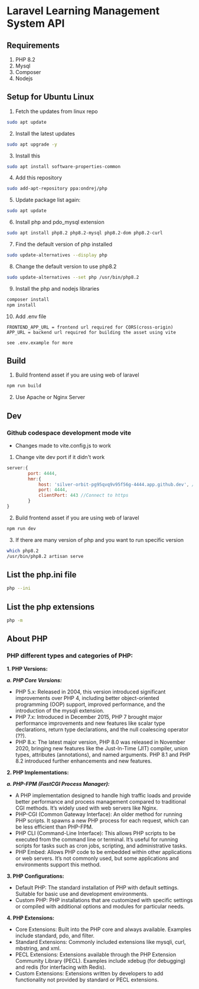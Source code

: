 # Laravel Learning Management System API

## Requirements
1. PHP 8.2
2. Mysql
3. Composer
4. Nodejs

## Setup for Ubuntu Linux

1. Fetch the updates from linux repo
```sh
sudo apt update
```
2. Install the latest updates
```sh
sudo apt upgrade -y
```
3. Install this 
```sh
sudo apt install software-properties-common
```
4. Add this repository
```sh
sudo add-apt-repository ppa:ondrej/php
```
5. Update package list again:
```sh
sudo apt update
```
6. Install php and pdo_mysql extension
```sh
sudo apt install php8.2 php8.2-mysql php8.2-dom php8.2-curl
```
7. Find the default version of php installed
```sh
sudo update-alternatives --display php
```
8. Change the default version to use php8.2
```sh
sudo update-alternatives --set php /usr/bin/php8.2
```
9. Install the php and nodejs libraries
```sh
composer install
npm install
```
10. Add .env file
```
FRONTEND_APP_URL = frontend url required for CORS(cross-origin)
APP_URL = backend url required for building the asset using vite

see .env.example for more
```

## Build

1. Build frontend asset if you are using web of laravel
```sh
npm run build
```
2. Use Apache or Nginx Server

## Dev

### Github codespace development mode vite
-  Changes made to vite.config.js to work
1. Change vite dev port if it didn't work
```js
server:{
        port: 4444,
        hmr:{
            host: 'silver-orbit-pg95qvq9v95f56g-4444.app.github.dev', //Exposed public github port url
            port: 4444,
            clientPort: 443 //Connect to https
        }
}
```
2. Build frontend asset if you are using web of laravel
```sh
npm run dev
```
3. If there are many version of php and you want to run specific version
```bash
which php8.2
/usr/bin/php8.2 artisan serve
```

## List the php.ini file

```bash
php --ini
```

## List the php extensions

```bash
php -m
```

## About PHP

### PHP different types and categories of PHP:

**1. PHP Versions:**

**_a. PHP Core Versions:_**

-   PHP 5.x: Released in 2004, this version introduced significant improvements over PHP 4, including better object-oriented programming (OOP) support, improved performance, and the introduction of the mysqli extension.
-   PHP 7.x: Introduced in December 2015, PHP 7 brought major performance improvements and new features like scalar type declarations, return type declarations, and the null coalescing operator (??).
-   PHP 8.x: The latest major version, PHP 8.0 was released in November 2020, bringing new features like the Just-In-Time (JIT) compiler, union types, attributes (annotations), and named arguments. PHP 8.1 and PHP 8.2 introduced further enhancements and new features.

**2. PHP Implementations:**

**_a. PHP-FPM (FastCGI Process Manager):_**

-   A PHP implementation designed to handle high traffic loads and provide better performance and process management compared to traditional CGI methods. It’s widely used with web servers like Nginx.
-   PHP-CGI (Common Gateway Interface):
    An older method for running PHP scripts. It spawns a new PHP process for each request, which can be less efficient than PHP-FPM.
-   PHP CLI (Command-Line Interface):
    This allows PHP scripts to be executed from the command line or terminal. It’s useful for running scripts for tasks such as cron jobs, scripting, and administrative tasks.
-   PHP Embed:
    Allows PHP code to be embedded within other applications or web servers. It’s not commonly used, but some applications and environments support this method.

**3. PHP Configurations:**

-   Default PHP:
    The standard installation of PHP with default settings. Suitable for basic use and development environments.
-   Custom PHP:
    PHP installations that are customized with specific settings or compiled with additional options and modules for particular needs.

**4. PHP Extensions:**

-   Core Extensions:
    Built into the PHP core and always available. Examples include standard, pdo, and filter.
-   Standard Extensions:
    Commonly included extensions like mysqli, curl, mbstring, and xml.
-   PECL Extensions:
    Extensions available through the PHP Extension Community Library (PECL). Examples include xdebug (for debugging) and redis (for interfacing with Redis).
-   Custom Extensions:
    Extensions written by developers to add functionality not provided by standard or PECL extensions.
